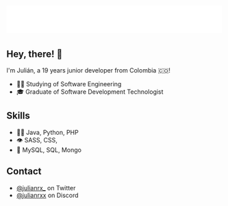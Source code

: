 <h1 align="center">
  <img src="https://raw.githubusercontent.com/julianxdev/julianxdev/main/name2.svg" alt="JulianX" />
</h1>

## Hey, there! 👋
I'm Julián, a 19 years junior developer from Colombia 🇨🇴!

- 👨‍💻 Studying of Software Engineering
- 🎓 Graduate of Software Development Technologist

## Skills
- 👨‍💻 Java, Python, PHP 
- 👁️ SASS, CSS,
- 💽 MySQL, SQL, Mongo

## Contact
- [@julianrx_](https://twitter.com/julianrx_) on Twitter
- [@julianrxx](discord.com/juliannrx) on Discord
